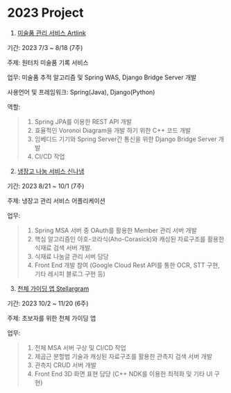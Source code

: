 # 2023 Project

1. [미술품 관리 서비스 Artlink](202301Artlink) 

기간:  2023 7/3 ~ 8/18 (7주)

주제: 원터치 미술품 기록 서비스 

업무: 미술품 추적 알고리즘 및 Spring WAS, Django Bridge Server 개발

사용언어 및 프레임워크: Spring(Java), Django(Python)

역할: 

> 1. Spring JPA를 이용한 REST API 개발
> 2. 효율적인 Voronoi Diagram을 개발 하기 위한 C++ 코드 개발
> 3. 임베디드 기기와 Spring Server간 통신을 위한 Django Bridge Server 개발
> 4. CI/CD 작업

2. [냉장고 나눔 서비스 신나냉](202302ExcitingFridge) 

기간: 2023 8/21 ~ 10/1 (7주)

주제:  냉장고 관리 서비스 어플리케이션

업무: 

> 1. Spring MSA 서버 중 OAuth를 활용한 Member 관리 서버 개발
> 2.  핵심 알고리즘인 아호-코라식(Aho-Corasick)와 캐싱된 자료구조를 활용한 식재료 검색 서버 개발. 
> 3. 식재료 나눔글 관리 서버 담당
> 4.  Front End 개발 참여 (Google Cloud Rest API를 통한 OCR, STT 구현, 기타 레시피 블로그 구현 등)

3. [천체 가이딩 앱 Stellargram](202303Stellargram)

기간: 2023 10/2 ~ 11/20 (6주)

주제: 초보자를 위한 천체 가이딩 앱

업무: 

> 1. 전체 MSA 서버 구상 및 CI/CD 작업
> 2. 제곱근 분할법 기술과 캐싱된 자료구조를 활용한 관측지 검색 서버 개발
> 3. 관측지 CRUD 서버 개발
> 4. Front End 3D 화면 표현 담당 (C++ NDK를 이용한 최적화 및 기타 UI 구현)

